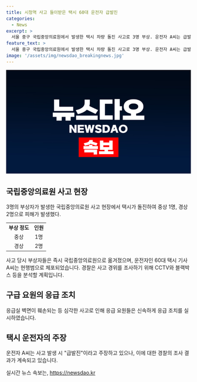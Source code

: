 ```yaml
---
title: 시청역 사고 들이받은 택시 60대 운전자 급발진
categories:
  - News
excerpt: >
  서울 중구 국립중앙의료원에서 발생한 택시 차량 돌진 사고로 3명 부상. 운전자 A씨는 급발진 주장하며 구급차, 병원 벽면, 다른 차량 3대와 충돌. A씨는 경찰에 체포됐고 음주는 아니었음. CCTV와 블랙박스로 사고 경위 조사 중. 부상자는 중상 1명, 경상 2명으로 생명에 지장은 없는 것으로 전해져 경찰은 사고 경위를 자세히 조사할 예정이다.
feature_text: >
  서울 중구 국립중앙의료원에서 발생한 택시 차량 돌진 사고로 3명 부상. 운전자 A씨는 급발진 주장하며 구급차, 병원 벽면, 다른 차량 3대와 충돌. A씨는 경찰에 체포됐고 음주는 아니었음. CCTV와 블랙박스로 사고 경위 조사 중. 부상자는 중상 1명, 경상 2명으로 생명에 지장은 없는 것으로 전해져 경찰은 사고 경위를 자세히 조사할 예정이다.
image: '/assets/img/newsdao_breakingnews.jpg'
---
```


<p><img src="/assets/img/newsdao_breakingnews.jpg" alt="implanttips 속보" /></p>

<h2 data-ke-size="size26">국립중앙의료원 사고 현장</h2>

<p data-ke-size="size16">3명의 부상자가 발생한 국립중앙의료원 사고 현장에서 택시가 돌진하여 중상 1명, 경상 2명으로 피해가 발생했다.</p>

<table>
  <tbody>
    <tr>
      <td style="text-align: center; height: 17px;"><b>부상 정도</b></td>
      <td style="text-align: center; height: 17px;"><b>인원</b></td>
    </tr>
    <tr>
      <td style="text-align: center; height: 17px;">중상</td>
      <td style="text-align: center; height: 17px;">1명</td>
    </tr>
    <tr>
      <td style="text-align: center; height: 17px;">경상</td>
      <td style="text-align: center; height: 17px;">2명</td>
    </tr>
  </tbody>
</table>

<p data-ke-size="size16">사고 당시 부상자들은 즉시 국립중앙의료원으로 옮겨졌으며, 운전자인 60대 택시 기사 A씨는 현행범으로 체포되었습니다. 경찰은 사고 경위를 조사하기 위해 CCTV와 블랙박스 등을 분석할 계획입니다.</p>

<h2 data-ke-size="size26">구급 요원의 응급 조치</h2>

<p data-ke-size="size16">응급실 벽면이 훼손되는 등 심각한 사고로 인해 응급 요원들은 신속하게 응급 조치를 실시하였습니다.</p>

<h2 data-ke-size="size26">택시 운전자의 주장</h2>

<p data-ke-size="size16">운전자 A씨는 사고 발생 시 "급발진"이라고 주장하고 있으나, 이에 대한 경찰의 조사 결과가 계속되고 있습니다.</p>
실시간 뉴스 속보는, <a href="https://newsdao.kr" rel="dofollow">https://newsdao.kr</a>


